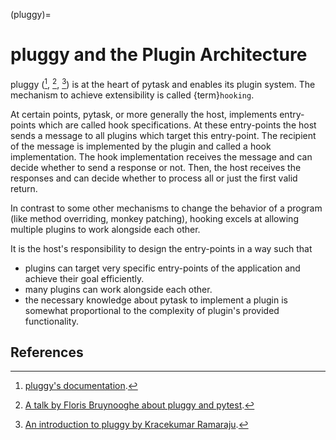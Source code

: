 (pluggy)=

# pluggy and the Plugin Architecture

pluggy ([^id4], [^id5], [^id6]) is at the heart of pytask and enables its plugin system. The
mechanism to achieve extensibility is called {term}`hooking`.

At certain points, pytask, or more generally the host, implements entry-points which are
called hook specifications. At these entry-points the host sends a message to all
plugins which target this entry-point. The recipient of the message is implemented by
the plugin and called a hook implementation. The hook implementation receives the
message and can decide whether to send a response or not. Then, the host receives the
responses and can decide whether to process all or just the first valid return.

In contrast to some other mechanisms to change the behavior of a program (like method
overriding, monkey patching), hooking excels at allowing multiple plugins to work
alongside each other.

It is the host's responsibility to design the entry-points in a way such that

- plugins can target very specific entry-points of the application and achieve their
  goal efficiently.
- many plugins can work alongside each other.
- the necessary knowledge about pytask to implement a plugin is somewhat proportional to
  the complexity of plugin's provided functionality.

## References

[^id4]: [pluggy's documentation](https://pluggy.readthedocs.io/en/latest/).

[^id5]: [A talk by Floris Bruynooghe about pluggy and pytest](https://youtu.be/zZsNPDfOoHU).

[^id6]: [An introduction to pluggy by Kracekumar Ramaraju](https://kracekumar.com/post/build_plugins_with_pluggy).
